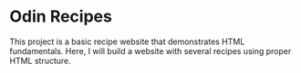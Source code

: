 # Odin Recipes
This project is a basic recipe website that demonstrates HTML fundamentals. Here, I will build a website with several recipes using proper HTML structure.

